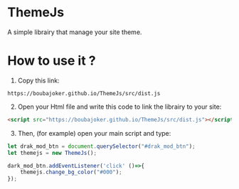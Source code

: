 # ThemeJs

A simple librairy that manage your site theme.

# How to use it ?

1. Copy this link:

```
https://boubajoker.github.io/ThemeJs/src/dist.js
```

2. Open your Html file and write this code to link the librairy to your site:

```html
<script src="https://boubajoker.github.io/ThemeJs/src/dist.js"></script>
```

3. Then, (for example) open your main script and type:

```js
let drak_mod_btn = document.querySelector("#drak_mod_btn");
let themejs = new ThemeJs();

dark_mod_btn.addEventListener('click' ()=>{
    themejs.change_bg_color("#000");
});
```